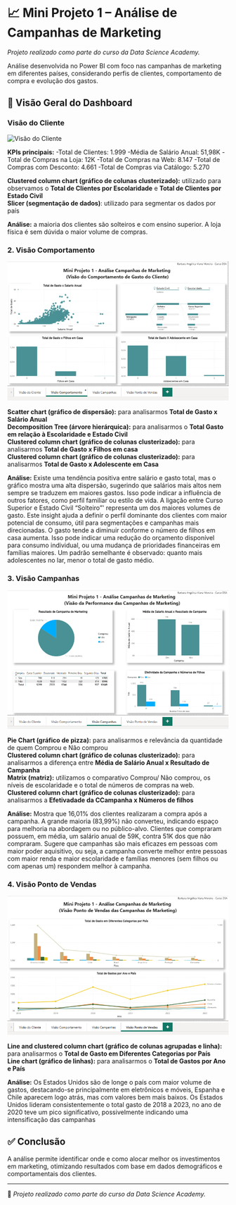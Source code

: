 # 📈 Mini Projeto 1 – Análise de Campanhas de Marketing
*Projeto realizado como parte do curso da Data Science Academy.*

Análise desenvolvida no Power BI com foco nas campanhas de marketing em diferentes países, considerando perfis de clientes, comportamento de compra e evolução dos gastos.

## 📸 Visão Geral do Dashboard

### Visão do Cliente
![Visão do Cliente](imagens/visão-cliente.png)

**KPIs principais:**
-Total de Clientes: 1.999
-Média de Salário Anual: 51,98K
-Total de Compras na Loja: 12K
-Total de Compras na Web: 8.147
-Total de Compras com Desconto: 4.661
-Total de Compras via Catálogo: 5.270

**Clustered column chart (gráfico de colunas clusterizado):** utilizado para observamos o **Total de Clientes por Escolaridade** e **Total de Clientes por Estado Civil**  
**Slicer (segmentação de dados)**: utilizado para segmentar os dados por país

**Análise:** a maioria dos clientes são solteiros e com ensino superior. A loja física é sem dúvida o maior volume de compras.

### 2. Visão Comportamento
![Visão Comportamento](imagens/visao-comportamento.png)

**Scatter chart (gráfico de dispersão):** para analisarmos **Total de Gasto x Salário Anual**  
**Decomposition Tree (árvore hierárquica):** para analisarmos o **Total Gasto em relação à Escolaridade e Estado Civil**  
**Clustered column chart (gráfico de colunas clusterizado):** para analisarmos **Total de Gasto x Filhos em casa**  
**Clustered column chart (gráfico de colunas clusterizado):** para analisarmos **Total de Gasto x Adolescente em Casa**  

**Análise:** Existe uma tendência positiva entre salário e gasto total, mas o gráfico mostra uma alta dispersão, sugerindo que salários mais altos nem sempre se traduzem em maiores gastos. Isso pode indicar a influência de outros fatores, como perfil familiar ou estilo de vida. A ligação entre Curso Superior e Estado Civil “Solteiro”' representa um dos maiores volumes de gasto. Este insight ajuda a definir o perfil dominante dos clientes com maior potencial de consumo, útil para segmentações e campanhas mais direcionadas. O gasto tende a diminuir conforme o número de filhos em casa aumenta. Isso pode indicar uma redução do orçamento disponível para consumo individual, ou uma mudança de prioridades financeiras em famílias maiores. Um padrão semelhante é observado: quanto mais adolescentes no lar, menor o total de gasto médio. 

### 3. Visão Campanhas
![Visão Campanhas](imagens/visao-campanhas.png)

**Pie Chart (gráfico de pizza):** para analisarmos e relevância da quantidade de quem Comprou e Não comprou  
**Clustered column chart (gráfico de colunas clusterizado):** para analisarmos a diferença entre **Média de Salário Anual x Resultado de Campanha**  
**Matrix (matriz):** utilizamos o comparativo Comprou/ Não comprou, os níveis de escolaridade e o total de números de compras na web.  
**Clustered column chart (gráfico de colunas clusterizado):** para analisarmos a **Efetivadade da CCampanha x Números de filhos**  

**Análise:** Mostra que 16,01% dos clientes realizaram a compra após a campanha. A grande maioria (83,99%) não converteu, indicando espaço para melhoria na abordagem ou no público-alvo. Clientes que compraram possuem, em média, um salário anual de 59K, contra 51K dos que não compraram. Sugere que campanhas são mais eficazes em pessoas com maior poder aquisitivo, ou seja, a campanha converte melhor entre pessoas com maior renda e maior escolaridade e famílias menores (sem filhos ou com apenas um) respondem melhor à campanha.

### 4. Visão Ponto de Vendas
![Visão Ponto de Vendas](imagens/visao-ponto-de-vendas.png)

**Line and clustered column chart (gráfico de colunas agrupadas e linha):** para analisarmos o **Total de Gasto em Diferentes Categorias por País**  
**Line chart (gráfico de linhas):** para analisarmos o **Total de Gastos por Ano e País**  

**Análise:** Os Estados Unidos são de longe o país com maior volume de gastos, destacando-se principalmente em eletrônicos e móveis, Espanha e Chile aparecem logo atrás, mas com valores bem mais baixos. Os Estados Unidos lideram consistentemente o total gasto de 2018 a 2023, no ano de 2020 teve um pico significativo, possivelmente indicando uma intensificação das campanhas


## ✅ Conclusão

A análise permite identificar onde e como alocar melhor os investimentos em marketing, otimizando resultados com base em dados demográficos e comportamentais dos clientes.

---

📌 *Projeto realizado como parte do curso da Data Science Academy.*
